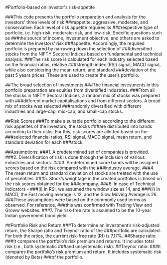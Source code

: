 #Portfolio-based on investor's risk-appetite

###This code presents the portfolio preparation and analysis for the investors' three levels of risk
###appetite: aggressive, moderate, and conservative. Each level of risk appetite requires its
###respective type of portfolio, i.e. high-risk, moderate-risk, and low-risk. Specific questions such as
###the source of income, investment objective, and others are asked to determine the investors' risk
###appetite. Accordingly, the required portfolio is prepared by narrowing down the selection of
###diversified stocks from the NIFTY Sectoral Indices based on fundamental and technical analysis.
###The risk score is calculated for each industry selected based on the financial ratios, relative
###strength index (RSI) signal, MACD signal, while also considering the mean return, and standard
###deviation of the past 5 years prices. These are used to create the user’s portfolio.

##The broad selection of investments
###The financial investments in this portfolio preparation are equities from diversified industries.
###From all the stocks in NIFTY Sectoral Indices, a random mix of stocks was prepared with
###different market capitalisations and from different sectors. A broad mix of stocks was selected
###randomly diversified with different industries and large-cap, mid-cap, and small-cap stocks.

##Risk Scores
###To make a suitable portfolio according to the different risk appetites of the investors, the stocks
###are distributed into bands according to their risks. For this, risk scores are allotted based on the
###selected financial ratios, RSI signal, MACD signal, mean return, and standard deviation for each
###stock.

##Assumptions:
###1. A predetermined set of companies is provided.
###2. Diversification of risk is done through the inclusion of various industries and sectors.
###3. Predetermined score bands will be assigned scores based on the risk compared with the
###industry average.
###4. The mean return and standard deviation of stocks are treated with the use of percentiles.
###5. Stock’s weightage in the created portfolios is based on the risk scores obtained for the
###company.
###6. In case of Technical Indicators - 
###(i) In RSI, we assumed the window size as 14, and 
###(ii) In MACD, the Fast moving average is 12, and the Slow Moving Average is 26.
###These assumptions were based on the commonly used terms as observed. For reference,
###this was confirmed with Trading View and Groww websites.
###7. The risk-free rate is assumed to be the 10-year Indian government bond yield.

##Portfolio Risk and Return
###To determine an investment’s risk-adjusted return, the Sharpe ratio and Treynor ratio of the
###portfolio are calculated. For both the ratios, the current risk-free rate (Rf) is 7.17%.
##Sharpe ratio:
###It compares the portfolio’s risk premium and returns. It includes total risk (i.e., both systematic
###and unsystematic risk).
##Treynor ratio:
###It compares the portfolio’s risk premium and return. It includes systematic risk (denoted by Beta)
###of the portfolio.
